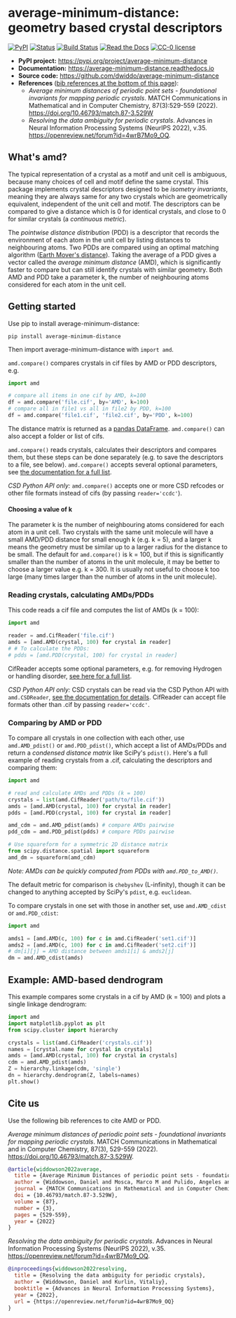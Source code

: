 # average-minimum-distance: geometry based crystal descriptors

[![PyPI](https://img.shields.io/pypi/v/average-minimum-distance)](https://pypi.org/project/average-minimum-distance/)
[![Status](https://img.shields.io/pypi/status/average-minimum-distance)](https://pypi.org/project/average-minimum-distance/)
[![Build Status](https://scrutinizer-ci.com/g/dwiddo/average-minimum-distance/badges/build.png?b=master)](https://scrutinizer-ci.com/g/dwiddo/average-minimum-distance/)
[![Read the Docs](https://img.shields.io/readthedocs/average-minimum-distance)](https://average-minimum-distance.readthedocs.io)
[![CC-0 license](https://img.shields.io/badge/License-CC%20BY--NC--SA%204.0-blue)](https://creativecommons.org/licenses/by-nc-sa/4.0/)

- **PyPI project:** <https://pypi.org/project/average-minimum-distance>
- **Documentation:** <https://average-minimum-distance.readthedocs.io>
- **Source code:** <https://github.com/dwiddo/average-minimum-distance>
- **References** ([bib references at the bottom of this page](#citeus)):
  - *Average minimum distances of periodic point sets - foundational invariants for mapping periodic crystals*. MATCH Communications in Mathematical and in Computer Chemistry, 87(3):529-559 (2022). <https://doi.org/10.46793/match.87-3.529W>
  - *Resolving the data ambiguity for periodic crystals*. Advances in Neural Information Processing Systems (NeurIPS 2022), v.35. <https://openreview.net/forum?id=4wrB7Mo9_OQ>.

## What's amd?

The typical representation of a crystal as a motif and unit cell is ambiguous, because many choices of cell and motif define the same crystal. This package implements crystal descriptors designed to be *isometry invariants*, meaning they are always same for any two crystals which are geometrically equivalent, independent of the unit cell and motif. The descriptors can be compared to give a distance which is 0 for identical crystals, and close to 0 for similar crystals (a *continuous metric*).

The *pointwise distance distribution* (PDD) is a descriptor that records the environment of each atom in the unit cell by listing distances to neighbouring atoms. Two PDDs are compared using an optimal matching algorithm ([Earth Mover's distance](https://en.wikipedia.org/wiki/Earth_mover%27s_distance)). Taking the average of a PDD gives a vector called the *average minimum distance* (AMD), which is significantly faster to compare but can still identify crystals with similar geometry. Both AMD and PDD take a parameter k, the number of neighbouring atoms considered for each atom in the unit cell.

## Getting started

Use pip to install average-minimum-distance:

```shell
pip install average-minimum-distance
```

Then import average-minimum-distance with ```import amd```.

```amd.compare()``` compares crystals in cif files by AMD or PDD descriptors, e.g.

```py
import amd

# compare all items in one cif by AMD, k=100
df = amd.compare('file.cif', by='AMD', k=100)
# compare all in file1 vs all in file2 by PDD, k=100
df = amd.compare('file1.cif', 'file2.cif', by='PDD', k=100)
```

The distance matrix is returned as a [pandas DataFrame](https://pandas.pydata.org/pandas-docs/stable/reference/api/pandas.DataFrame.html). ```amd.compare()``` can also accept a folder or list of cifs.

```amd.compare()``` reads crystals, calculates their descriptors and compares them, but these steps can be done separately (e.g. to save the descriptors to a file, see below). ```amd.compare()``` accepts several optional parameters, see [the documentation for a full list](https://average-minimum-distance.readthedocs.io/en/latest/Getting_Started.html#full-list-of-optional-parameters).

*CSD Python API only:* ```amd.compare()``` accepts one or more CSD refcodes or other file formats instead of cifs (by passing ```reader='ccdc'```).

#### Choosing a value of k

The parameter k is the number of neighbouring atoms considered for each atom in a unit cell. Two crystals with the same unit molecule will have a small AMD/PDD distance for small enough k (e.g. k = 5), and a larger k means the geometry must be similar up to a larger radius for the distance to be small. The default for ```amd.compare()``` is k = 100, but if this is significantly smaller than the number of atoms in the unit molecule, it may be better to choose a larger value e.g. k = 300. It is usually not useful to choose k too large (many times larger than the number of atoms in the unit molecule).

### Reading crystals, calculating AMDs/PDDs

This code reads a cif file and computes the list of AMDs (k = 100):

```py
import amd

reader = amd.CifReader('file.cif')
amds = [amd.AMD(crystal, 100) for crystal in reader]
# # To calculate the PDDs:
# pdds = [amd.PDD(crystal, 100) for crystal in reader]
```

CifReader accepts some optional parameters, e.g. for removing Hydrogen or handling disorder, [see here for a full list](https://average-minimum-distance.readthedocs.io/en/latest/Reading_cifs.html).

*CSD Python API only:* CSD crystals can be read via the CSD Python API with ```amd.CSDReader```, [see the documentation for details](https://average-minimum-distance.readthedocs.io/en/latest/Reading_from_the_CSD.html). CifReader can accept file formats other than .cif by passing ```reader='ccdc'```.

### Comparing by AMD or PDD

To compare all crystals in one collection with each other, use ```amd.AMD_pdist()``` or ```amd.PDD_pdist()```, which accept a list of AMDs/PDDs and return a *condensed distance matrix* like SciPy's ```pdist()```. Here's a full example of reading crystals from a .cif, calculating the descriptors and comparing them:

```py
import amd

# read and calculate AMDs and PDDs (k = 100)
crystals = list(amd.CifReader('path/to/file.cif'))
amds = [amd.AMD(crystal, 100) for crystal in reader]
pdds = [amd.PDD(crystal, 100) for crystal in reader]

amd_cdm = amd.AMD_pdist(amds) # compare AMDs pairwise
pdd_cdm = amd.PDD_pdist(pdds) # compare PDDs pairwise

# Use squareform for a symmetric 2D distance matrix
from scipy.distance.spatial import squareform
amd_dm = squareform(amd_cdm)
```

*Note: AMDs can be quickly computed from PDDs with `amd.PDD_to_AMD()`.*

The default metric for comparison is ```chebyshev``` (L-infinity), though it can be changed to anything accepted by SciPy's ```pdist```, e.g. ```euclidean```.

To compare crystals in one set with those in another set, use ```amd.AMD_cdist``` or ```amd.PDD_cdist```:

```py
import amd

amds1 = [amd.AMD(c, 100) for c in amd.CifReader('set1.cif')]
amds2 = [amd.AMD(c, 100) for c in amd.CifReader('set2.cif')]
# dm[i][j] = AMD distance between amds1[i] & amds2[j]
dm = amd.AMD_cdist(amds)
```

## Example: AMD-based dendrogram

This example compares some crystals in a cif by AMD (k = 100) and plots a single linkage dendrogram:

```py
import amd
import matplotlib.pyplot as plt
from scipy.cluster import hierarchy

crystals = list(amd.CifReader('crystals.cif'))
names = [crystal.name for crystal in crystals]
amds = [amd.AMD(crystal, 100) for crystal in crystals]
cdm = amd.AMD_pdist(amds)
Z = hierarchy.linkage(cdm, 'single')
dn = hierarchy.dendrogram(Z, labels=names)
plt.show()
```

## Cite us <a name="citeus"></a>

Use the following bib references to cite AMD or PDD.

*Average minimum distances of periodic point sets - foundational invariants for mapping periodic crystals*. MATCH Communications in Mathematical and in Computer Chemistry, 87(3), 529-559 (2022). <https://doi.org/10.46793/match.87-3.529W>.

```bibtex
@article{widdowson2022average,
  title = {Average Minimum Distances of periodic point sets - foundational invariants for mapping periodic crystals},
  author = {Widdowson, Daniel and Mosca, Marco M and Pulido, Angeles and Kurlin, Vitaliy and Cooper, Andrew I},
  journal = {MATCH Communications in Mathematical and in Computer Chemistry},
  doi = {10.46793/match.87-3.529W},
  volume = {87},
  number = {3},
  pages = {529-559},
  year = {2022}
}
```

*Resolving the data ambiguity for periodic crystals*. Advances in Neural Information Processing Systems (NeurIPS 2022), v.35. <https://openreview.net/forum?id=4wrB7Mo9_OQ>.

```bibtex
@inproceedings{widdowson2022resolving,
  title = {Resolving the data ambiguity for periodic crystals},
  author = {Widdowson, Daniel and Kurlin, Vitaliy},
  booktitle = {Advances in Neural Information Processing Systems},
  year = {2022},
  url = {https://openreview.net/forum?id=4wrB7Mo9_OQ}
}
```

